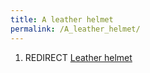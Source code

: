 ```yaml
---
title: A leather helmet
permalink: /A_leather_helmet/
---
```


1.  REDIRECT [Leather helmet](Leather_helmet "wikilink")